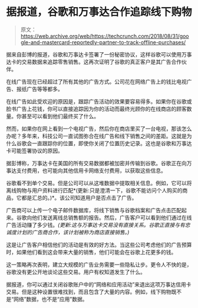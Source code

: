 # 据报道，谷歌和万事达合作追踪线下购物 

> 原文：<https://web.archive.org/web/https://techcrunch.com/2018/08/31/google-and-mastercard-reportedly-partner-to-track-offline-purchases/>

据来自彭博的报道，谷歌和万事达卡签署了一份秘密协议，这样谷歌可以使用万事达卡的交易数据来追踪零售销售。这再次证明了谷歌的真正客户是其广告合作伙伴。

在线广告现在已经超过了所有其他的广告方式。公司花在网络广告上的钱比电视广告、报纸广告等等都多。

在线广告如此受欢迎的原因是，跟踪广告活动的效果要容易得多。如果你在谷歌或脸书广告上花钱，你可以直接追踪因为你的活动而最终光顾你的在线商店的顾客数量。你甚至可以看到他们最终买了什么。

然而，如果你在网上看到一个电视广告，然后你在商店里买了一台电视，那该怎么办呢？多年来，科技公司一直试图弥合在线广告和线下销售之间的差距。这就是为什么谷歌会一直跟踪你的位置，即使你关闭了位置历史记录。这也是谷歌和万事达卡可能签署协议的原因。

据彭博称，万事达卡在美国的所有交易数据都被加密并传输到谷歌。谷歌正在向万事达支付费用，也可能向其他信用卡网络支付费用，以获取这些信息。

谷歌看不到单个交易。但是公司可以从这堆数据中提取相关信息。例如，它可以将离线购物与用户资料进行匹配*(更新:只是澄清一下，谷歌不能访问个人购买的商品，它都是汇总的。)*。该公司知道用户是否点击了广告。

广告商可以上传一个电子邮件数据库，将线下销售与谷歌档案和广告点击匹配起来。谷歌向他们发送离线总销售额的报告。然后，广告客户可以看到他们通过在线广告活动赚了多少钱。*(更新:这与万事达卡交易没有直接关系。谷歌正直接与有忠诚度计划的广告商合作，该计划被称为商店直接销售。)*

这是让广告客户相信他们的活动是有效的好方法。当这些公司考虑他们的广告预算时，如果他们看到这会带来大量的销售，他们可能会在谷歌上花更多的钱。

这一策略再次表明，建立大规模的广告业务需要一些隐私让步。更令人不快的是，谷歌没有更公开地谈论这些交易。用户有权知道发生了什么。

据报道，你可以通过关闭谷歌账户中的“网络和应用活动”来退出这项万事达信用卡交易。但是这种设置很难找到，而且包含了大量的内容。例如，线下购物既不是“网络”数据，也不是“应用”数据。